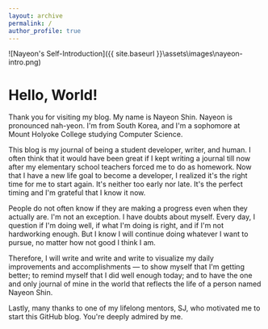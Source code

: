 ```yaml
---
layout: archive
permalink: /
author_profile: true
---
```


![Nayeon's Self-Introduction]({{ site.baseurl }}\assets\images\nayeon-intro.png)

# Hello, World!

Thank you for visiting my blog. My name is Nayeon Shin. Nayeon is pronounced nah-yeon. I'm from South Korea, and I'm a sophomore at Mount Holyoke College studying Computer Science.

This blog is my journal of being a student developer, writer, and human. I often think that it would have been great if I kept writing a journal till now after my elementary school teachers forced me to do as homework. Now that I have a new life goal to become a developer, I realized it's the right time for me to start again. It's neither too early nor late. It's the perfect timing and I'm grateful that I know it now.

People do not often know if they are making a progress even when they actually are. I'm not an exception. I have doubts about myself. Every day, I question if I'm doing well, if what I'm doing is right, and if I'm not hardworking enough. But I know I will continue doing whatever I want to pursue, no matter how not good I think I am.

Therefore, I will write and write and write to visualize my daily improvements and accomplishments — to show myself that I'm getting better; to remind myself that I did well enough today; and to have the one and only journal of mine in the world that reflects the life of a person named Nayeon Shin.

Lastly, many thanks to one of my lifelong mentors, SJ, who motivated me to start this GitHub blog. You're deeply admired by me.